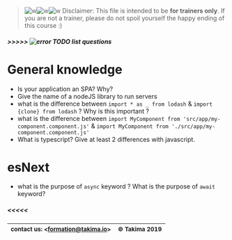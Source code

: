 [w]: ../.README/warning.png
[error]: ../.README/error.png

> ![w]![w]![w] Disclaimer: This file is intended to be **for trainers only**. If you are not a trainer,
please do not spoil yourself the happy ending of this course :)

##### \>>>>>  ![error] TODO list questions

# General knowledge
- Is your application an SPA? Why?
- Give the name of a nodeJS library to run servers
- what is the difference between `import * as _ from lodash` & `import {clone} from lodash` ? Why is this important ?
- what is the difference between `import MyComponent from 'src/app/my-component.component.js'` & `import MyComponent from './src/app/my-component.component.js'` 
- What is typescript? Give at least 2 differences with javascript.
 
# esNext
- what is the purpose of `async` keyword ? What is the purpose of `await` keyword?

##### \<<<<<

| <sub>contact us: <[formation@takima.io](mailto://formation@takima.io)></sub> | <sub>© Takima 2019</sub> |
| --- | ---:|

